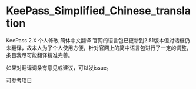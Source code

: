 # KeePass_Simplified_Chinese_translation
KeePass 2.X 个人修改 简体中文翻译
官网的语言包已更新到2.51版本但对话框仍未翻译，故本人为了个人使用方便，针对官网上的简中语言包进行了一定的调整，条目我尽可能翻译精准完善。

如果对翻译词条有意见或建议，可以发issue。

[可参考项目](https://github.com/terrytw/KeePass_Simplified_Chinese_translation)
